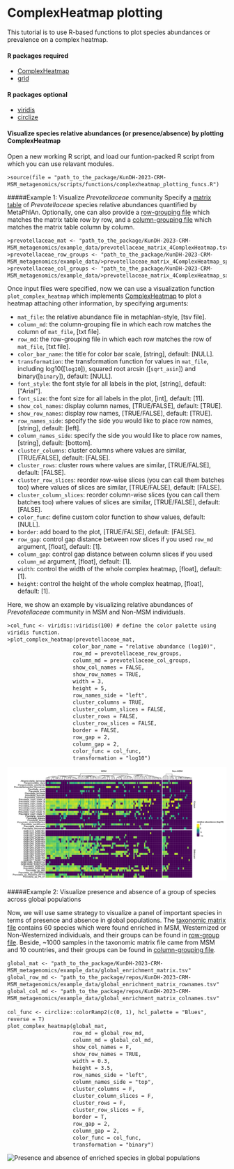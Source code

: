 # ComplexHeatmap plotting
This tutorial is to use R-based functions to plot species abundances or prevalence on a complex heatmap. 

#### R packages required
* [ComplexHeatmap](https://bioconductor.org/packages/release/bioc/html/ComplexHeatmap.html)
* [grid](https://www.rdocumentation.org/packages/grid/versions/3.6.2)
#### R packages optional
* [viridis](https://cran.r-project.org/web/packages/viridis/index.html)
* [circlize](https://cran.r-project.org/web/packages/circlize/index.html)

#### Visualize species relative abundances (or presence/absence) by plotting ComplexHeatmap

Open a new working R script, and load our funtion-packed R script from which you can use relavant modules.

```{r}
>source(file = "path_to_the_package/KunDH-2023-CRM-MSM_metagenomics/scripts/functions/complexheatmap_plotting_funcs.R")
```

#####Example 1: Visualize *Prevotellaceae* community
Specify a [matrix table](../example_data/prevotellaceae_matrix_4ComplexHeatmap.tsv) of *Prevotellaceae* species relative abundances quantified by MetaPhlAn. Optionally, one can also provide a [row-grouping file](../example_data/prevotellaceae_matrix_4ComplexHeatmap_species_md.txt) which matches the matrix table row by row, and a [column-grouping file](../example_data/prevotellaceae_matrix_4ComplexHeatmap_sample_md.txt) which matches the matrix table column by column. 

```{r}
>prevotellaceae_mat <- "path_to_the_package/KunDH-2023-CRM-MSM_metagenomics/example_data/prevotellaceae_matrix_4ComplexHeatmap.tsv"
>prevotellaceae_row_groups <- "path_to_the_package/KunDH-2023-CRM-MSM_metagenomics/example_data/>prevotellaceae_matrix_4ComplexHeatmap_species_md.txt"
>prevotellaceae_col_groups <- "path_to_the_package/KunDH-2023-CRM-MSM_metagenomics/example_data/>prevotellaceae_matrix_4ComplexHeatmap_sample_md.txt"
```

Once input files were specified, now we can use a visualization function `plot_complex_heatmap` which implements [ComplexHeatmap](https://bioconductor.org/packages/release/bioc/html/ComplexHeatmap.html) to plot a heatmap attaching other information, by specifying arguments:
  * `mat_file`: the relative abundance file in metaphlan-style, [tsv file].
  * `column_md`: the column-grouping file in which each row matches the column of `mat_file`, [txt file].
  * `row_md`: the row-grouping file in which each row matches the row of `mat_file`, [txt file].
  * `color_bar_name`: the title for color bar scale, [string], default: [NULL].
  * `transformation`: the transformation function for values in `mat_file`, including log10([`log10`]), squared root arcsin ([`sqrt_asin`]) and binary([`binary`]), default: [NULL].
  * `font_style`: the font style for all labels in the plot, [string], default: ["Arial"].
  * `font_size`: the font size for all labels in the plot, [int], default: [11].
  * `show_col_names`: display column names, [TRUE/FALSE], default: [TRUE].
  * `show_row_names`: display row names, [TRUE/FALSE], default: [TRUE].
  * `row_names_side`: specify the side you would like to place row names, [string], default: [left].
  * `column_names_side`: specify the side you would like to place row names, [string], default: [bottom].
  * `cluster_columns`: cluster columns where values are similar, [TRUE/FALSE], default: [FALSE].
  * `cluster_rows`: cluster rows where values are similar, [TRUE/FALSE], default: [FALSE].
  * `cluster_row_slices`: reorder row-wise slices (you can call them batches too) where values of slices are similar, [TRUE/FALSE], default: [FALSE].
  * `cluster_column_slices`: reorder column-wise slices (you can call them batches too) where values of slices are similar, [TRUE/FALSE], default: [FALSE].
  * `color_func`: define custom color function to show values, default: [NULL].
  * `border`: add board to the plot, [TRUE/FALSE], default: [FALSE].
  * `row_gap`: control gap distance between row slices if you used `row_md` argument, [float], default: [1].
  * `column_gap`: control gap distance between column slices if you used `column_md` argument, [float], default: [1].
  * `width`: control the width of the whole complex heatmap, [float], default: [1].
  * `height`: control the height of the whole complex heatmap, [float], default: [1].

Here, we show an example by visualizing relative abundances of *Prevotellaceae* community in MSM and Non-MSM individuals.

```{r}
>col_func <- viridis::viridis(100) # define the color palette using viridis function.
>plot_complex_heatmap(prevotellaceae_mat,
                     color_bar_name = "relative abundance (log10)",
                     row_md = prevotellaceae_row_groups,
                     column_md = prevotellaceae_col_groups,
                     show_col_names = FALSE,
                     show_row_names = TRUE,
                     width = 3,
                     height = 5,
                     row_names_side = "left",
                     cluster_columns = TRUE,
                     cluster_column_slices = FALSE,
                     cluster_rows = FALSE,
                     cluster_row_slices = FALSE,
                     border = FALSE,
                     row_gap = 2,
                     column_gap = 2,
                     color_func = col_func,
                     transformation = "log10")
```

![Prevotellaceae relative abundances in MSM and Non-MSM](../images/prevotellaceae_relab.png)

#####Example 2: Visualize presence and absence of a group of species across global populations

Now, we will use same strategy to visualize a panel of important species in terms of presence and absence in global populations. The [taxonomic matrix file](../example_data/global_enrichment_matrix.tsv) contains 60 species which were found enriched in MSM, Westernized or Non-Westernized individuals, and their groups can be found in [row-group file](../example_data/global_enrichment_matrix_rownames.tsv). Beside, ~1000 samples in the taxonomic matrix file came from MSM and 10 countries, and their groups can be found in [column-grouping file](../example_data/global_enrichment_matrix_colnames.tsv).

```{r}
global_mat <- "path_to_the_package/KunDH-2023-CRM-MSM_metagenomics/example_data/global_enrichment_matrix.tsv"
global_row_md <- "path_to_the_package/repos/KunDH-2023-CRM-MSM_metagenomics/example_data/global_enrichment_matrix_rownames.tsv"
global_col_md <- "path_to_the_package/repos/KunDH-2023-CRM-MSM_metagenomics/example_data/global_enrichment_matrix_colnames.tsv"

col_func <- circlize::colorRamp2(c(0, 1), hcl_palette = "Blues", reverse = T)
plot_complex_heatmap(global_mat,
                     row_md = global_row_md,
                     column_md = global_col_md,
                     show_col_names = F,
                     show_row_names = TRUE,
                     width = 0.3,
                     height = 3.5,
                     row_names_side = "left",
                     column_names_side = "top", 
                     cluster_columns = F,
                     cluster_column_slices = F,
                     cluster_rows = F,
                     cluster_row_slices = F,
                     border = T,
                     row_gap = 2,
                     column_gap = 2,
                     color_func = col_func,
                     transformation = "binary")
```
![Presence and absence of enriched species in global populations](../images/global_presence.png)
